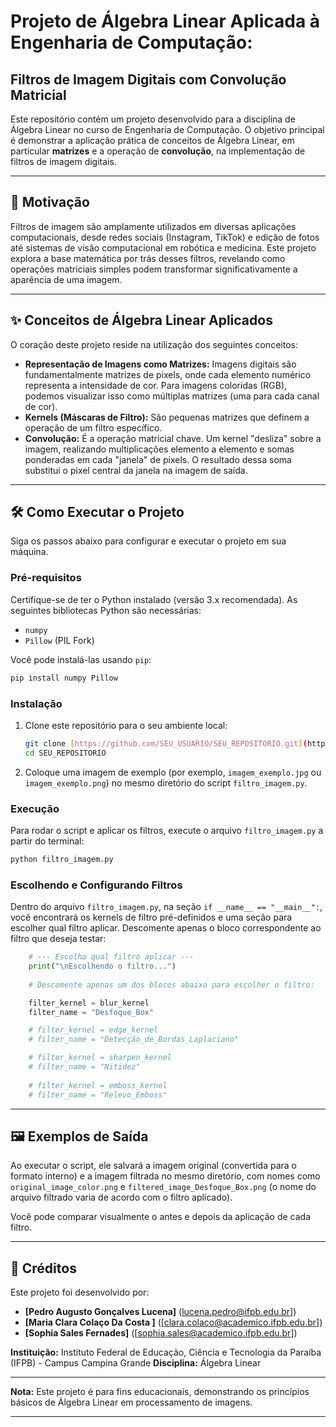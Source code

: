 # Projeto de Álgebra Linear Aplicada à Engenharia de Computação:
## Filtros de Imagem Digitais com Convolução Matricial

Este repositório contém um projeto desenvolvido para a disciplina de Álgebra Linear no curso de Engenharia de Computação. O objetivo principal é demonstrar a aplicação prática de conceitos de Álgebra Linear, em particular **matrizes** e a operação de **convolução**, na implementação de filtros de imagem digitais.

---

## 🚀 Motivação

Filtros de imagem são amplamente utilizados em diversas aplicações computacionais, desde redes sociais (Instagram, TikTok) e edição de fotos até sistemas de visão computacional em robótica e medicina. Este projeto explora a base matemática por trás desses filtros, revelando como operações matriciais simples podem transformar significativamente a aparência de uma imagem.

---

## ✨ Conceitos de Álgebra Linear Aplicados

O coração deste projeto reside na utilização dos seguintes conceitos:

* **Representação de Imagens como Matrizes:** Imagens digitais são fundamentalmente matrizes de pixels, onde cada elemento numérico representa a intensidade de cor. Para imagens coloridas (RGB), podemos visualizar isso como múltiplas matrizes (uma para cada canal de cor).
* **Kernels (Máscaras de Filtro):** São pequenas matrizes que definem a operação de um filtro específico.
* **Convolução:** É a operação matricial chave. Um kernel "desliza" sobre a imagem, realizando multiplicações elemento a elemento e somas ponderadas em cada "janela" de pixels. O resultado dessa soma substitui o pixel central da janela na imagem de saída.

---

## 🛠️ Como Executar o Projeto

Siga os passos abaixo para configurar e executar o projeto em sua máquina.

### Pré-requisitos

Certifique-se de ter o Python instalado (versão 3.x recomendada). As seguintes bibliotecas Python são necessárias:

* `numpy`
* `Pillow` (PIL Fork)

Você pode instalá-las usando `pip`:

```bash
pip install numpy Pillow
````

### Instalação

1.  Clone este repositório para o seu ambiente local:

    ```bash
    git clone [https://github.com/SEU_USUARIO/SEU_REPOSITORIO.git](https://github.com/SEU_USUARIO/SEU_REPOSITORIO.git)
    cd SEU_REPOSITORIO
    ```

2.  Coloque uma imagem de exemplo (por exemplo, `imagem_exemplo.jpg` ou `imagem_exemplo.png`) no mesmo diretório do script `filtro_imagem.py`.

### Execução

Para rodar o script e aplicar os filtros, execute o arquivo `filtro_imagem.py` a partir do terminal:

```bash
python filtro_imagem.py
```

### Escolhendo e Configurando Filtros

Dentro do arquivo `filtro_imagem.py`, na seção `if __name__ == "__main__":`, você encontrará os kernels de filtro pré-definidos e uma seção para escolher qual filtro aplicar. Descomente apenas o bloco correspondente ao filtro que deseja testar:

```python
    # --- Escolha qual filtro aplicar ---
    print("\nEscolhendo o filtro...")
    
    # Descomente apenas um dos blocos abaixo para escolher o filtro:

    filter_kernel = blur_kernel
    filter_name = "Desfoque_Box"

    # filter_kernel = edge_kernel
    # filter_name = "Detecção_de_Bordas_Laplaciano"

    # filter_kernel = sharpen_kernel
    # filter_name = "Nitidez"
    
    # filter_kernel = emboss_kernel
    # filter_name = "Relevo_Emboss"
```

-----

## 🖼️ Exemplos de Saída

Ao executar o script, ele salvará a imagem original (convertida para o formato interno) e a imagem filtrada no mesmo diretório, com nomes como `original_image_color.png` e `filtered_image_Desfoque_Box.png` (o nome do arquivo filtrado varia de acordo com o filtro aplicado).

Você pode comparar visualmente o antes e depois da aplicação de cada filtro.

-----

## 👥 Créditos

Este projeto foi desenvolvido por:

  * **[Pedro Augusto Gonçalves Lucena]** (lucena.pedro@ifpb.edu.br])
  * **[Maria Clara Colaço Da Costa ]** ([clara.colaco@academico.ifpb.edu.br])
  * **[Sophia Sales Fernades]** ([sophia.sales@academico.ifpb.edu.br])


**Instituição:** Instituto Federal de Educação, Ciência e Tecnologia da Paraíba (IFPB) - Campus Campina Grande
**Disciplina:** Álgebra Linear

-----

**Nota:** Este projeto é para fins educacionais, demonstrando os princípios básicos de Álgebra Linear em processamento de imagens.

-----

```
```
